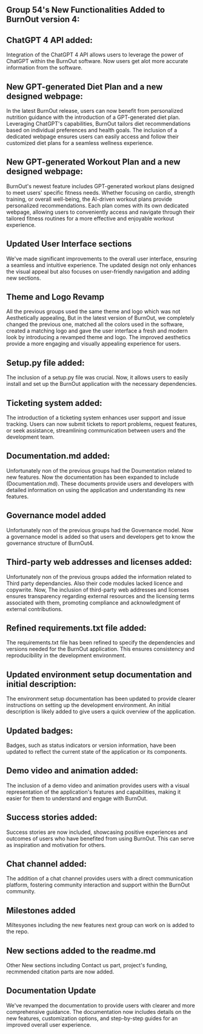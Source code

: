 
## Group 54's New Functionalities Added to BurnOut version 4:

## ChatGPT 4 API added:

Integration of the ChatGPT 4 API allows users to leverage the power of ChatGPT within the BurnOut software. Now users get alot more accurate information from the software.

## New GPT-generated Diet Plan and a new designed webpage:
In the latest BurnOut release, users can now benefit from personalized nutrition guidance with the introduction of a GPT-generated diet plan. Leveraging ChatGPT's capabilities, BurnOut tailors diet recommendations based on individual preferences and health goals. The inclusion of a dedicated webpage ensures users can easily access and follow their customized diet plans for a seamless wellness experience.

## New GPT-generated Workout Plan and a new designed webpage:
BurnOut's newest feature includes GPT-generated workout plans designed to meet users' specific fitness needs. Whether focusing on cardio, strength training, or overall well-being, the AI-driven workout plans provide personalized recommendations. Each plan comes with its own dedicated webpage, allowing users to conveniently access and navigate through their tailored fitness routines for a more effective and enjoyable workout experience.

## Updated User Interface sections
We've made significant improvements to the overall user interface, ensuring a seamless and intuitive experience. The updated design not only enhances the visual appeal but also focuses on user-friendly navigation and adding new sections.

## Theme and Logo Revamp
All the previous groups used the same theme and logo which was not Aesthetically appealing, But in the latest version of BurnOut, we completely changed the previous one, matched all the colors used in the software, created a matching logo and gave the user interface a fresh and modern look by introducing a revamped theme and logo. The improved aesthetics provide a more engaging and visually appealing experience for users.

## Setup.py file added:
The inclusion of a setup.py file was crucial. Now, it allows users to easily install and set up the BurnOut application with the necessary dependencies.


## Ticketing system added:

The introduction of a ticketing system enhances user support and issue tracking. Users can now submit tickets to report problems, request features, or seek assistance, streamlining communication between users and the development team.


## Documentation.md added:

Unfortunately non of the previous groups had the Doumentation related to new features. Now the documentation has been expanded to include (Documentation.md). These documents provide users and developers with detailed information on using the application and understanding its new features.

## Governance model added
 Unfortunately non of the previous groups had the Governance model. Now a governance model is added so that users and developers get to know the governance structure of BurnOut4.
 
## Third-party web addresses and licenses added:

Unfortunately non of the previous groups added the information related to Third party dependancies. Also their code modules lacked licence and copywrite. Now, The inclusion of third-party web addresses and licenses ensures transparency regarding external resources and the licensing terms associated with them, promoting compliance and acknowledgment of external contributions.

## Refined requirements.txt file added:

The requirements.txt file has been refined to specify the dependencies and versions needed for the BurnOut application. This ensures consistency and reproducibility in the development environment.

## Updated environment setup documentation and initial description:

The environment setup documentation has been updated to provide clearer instructions on setting up the development environment. An initial description is likely added to give users a quick overview of the application.

## Updated badges:

Badges, such as status indicators or version information, have been updated to reflect the current state of the application or its components.


## Demo video and animation added:

The inclusion of a demo video and animation provides users with a visual representation of the application's features and capabilities, making it easier for them to understand and engage with BurnOut.

## Success stories added:

Success stories are now included, showcasing positive experiences and outcomes of users who have benefited from using BurnOut. This can serve as inspiration and motivation for others.

## Chat channel added:

The addition of a chat channel provides users with a direct communication platform, fostering community interaction and support within the BurnOut community.

## Milestones added

Miltesyones including the new features next group can work on is added to the repo.

## New sections added to the readme.md
Other New sections including Contact us part, project's funding, recmmended citation parts are now added.

## Documentation Update
We've revamped the documentation to provide users with clearer and more comprehensive guidance. The documentation now includes details on the new features, customization options, and step-by-step guides for an improved overall user experience.
